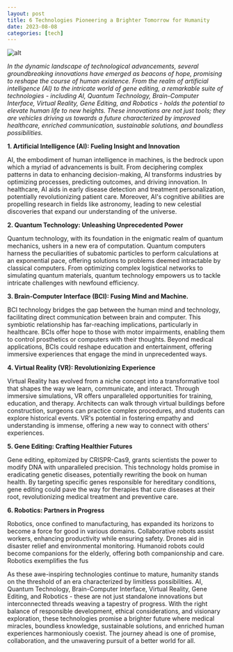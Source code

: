 ```yaml
---
layout: post
title: 6 Technologies Pioneering a Brighter Tomorrow for Humanity 
date: 2023-08-08
categories: [tech]
---
```



![alt](https://picsum.photos/seed/6-Technologies-Pioneering-a-Brighter-Tomorrow-for-Humanity/800/300)

*In the dynamic landscape of technological advancements, several groundbreaking innovations have emerged as beacons of hope, promising to reshape the course of human existence. From the realm of artificial intelligence (AI) to the intricate world of gene editing, a remarkable suite of technologies - including AI, Quantum Technology, Brain-Computer Interface, Virtual Reality, Gene Editing, and Robotics - holds the potential to elevate human life to new heights. These innovations are not just tools; they are vehicles driving us towards a future characterized by improved healthcare, enriched communication, sustainable solutions, and boundless possibilities.*

**1. Artificial Intelligence (AI): Fueling Insight and Innovation**

AI, the embodiment of human intelligence in machines, is the bedrock upon which a myriad of advancements is built. From deciphering complex patterns in data to enhancing decision-making, AI transforms industries by optimizing processes, predicting outcomes, and driving innovation. In healthcare, AI aids in early disease detection and treatment personalization, potentially revolutionizing patient care. Moreover, AI's cognitive abilities are propelling research in fields like astronomy, leading to new celestial discoveries that expand our understanding of the universe.

**2. Quantum Technology: Unleashing Unprecedented Power**

Quantum technology, with its foundation in the enigmatic realm of quantum mechanics, ushers in a new era of computation. Quantum computers harness the peculiarities of subatomic particles to perform calculations at an exponential pace, offering solutions to problems deemed intractable by classical computers. From optimizing complex logistical networks to simulating quantum materials, quantum technology empowers us to tackle intricate challenges with newfound efficiency.

**3. Brain-Computer Interface (BCI): Fusing Mind and Machine.**

BCI technology bridges the gap between the human mind and technology, facilitating direct communication between brain and computer. This symbiotic relationship has far-reaching implications, particularly in healthcare. BCIs offer hope to those with motor impairments, enabling them to control prosthetics or computers with their thoughts. Beyond medical applications, BCIs could reshape education and entertainment, offering immersive experiences that engage the mind in unprecedented ways.

**4. Virtual Reality (VR): Revolutionizing Experience**

Virtual Reality has evolved from a niche concept into a transformative tool that shapes the way we learn, communicate, and interact. Through immersive simulations, VR offers unparalleled opportunities for training, education, and therapy. Architects can walk through virtual buildings before construction, surgeons can practice complex procedures, and students can explore historical events. VR's potential in fostering empathy and understanding is immense, offering a new way to connect with others' experiences.

**5. Gene Editing: Crafting Healthier Futures**

Gene editing, epitomized by CRISPR-Cas9, grants scientists the power to modify DNA with unparalleled precision. This technology holds promise in eradicating genetic diseases, potentially rewriting the book on human health. By targeting specific genes responsible for hereditary conditions, gene editing could pave the way for therapies that cure diseases at their root, revolutionizing medical treatment and preventive care.

**6. Robotics: Partners in Progress**

Robotics, once confined to manufacturing, has expanded its horizons to become a force for good in various domains. Collaborative robots assist workers, enhancing productivity while ensuring safety. Drones aid in disaster relief and environmental monitoring. Humanoid robots could become companions for the elderly, offering both companionship and care. Robotics exemplifies the fus


As these awe-inspiring technologies continue to mature, humanity stands on the threshold of an era characterized by limitless possibilities. AI, Quantum Technology, Brain-Computer Interface, Virtual Reality, Gene Editing, and Robotics - these are not just standalone innovations but interconnected threads weaving a tapestry of progress. With the right balance of responsible development, ethical considerations, and visionary exploration, these technologies promise a brighter future where medical miracles, boundless knowledge, sustainable solutions, and enriched human experiences harmoniously coexist. The journey ahead is one of promise, collaboration, and the unwavering pursuit of a better world for all.
